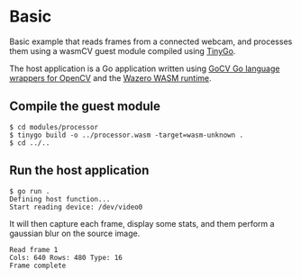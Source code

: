 # Basic

Basic example that reads frames from a connected webcam, and processes them using a wasmCV guest module compiled using [TinyGo](https://tinygo.org).

The host application is a Go application written using [GoCV Go language wrappers for OpenCV](https://github.com/hybridgroup/gocv) and the [Wazero WASM runtime](https://github.com/tetratelabs/wazero).

## Compile the guest module

```shell
$ cd modules/processor
$ tinygo build -o ../processor.wasm -target=wasm-unknown .
$ cd ../..
```

## Run the host application

```shell
$ go run .
Defining host function...
Start reading device: /dev/video0
```

It will then capture each frame, display some stats, and them perform a gaussian blur on the source image.

```shell
Read frame 1
Cols: 640 Rows: 480 Type: 16
Frame complete
```
